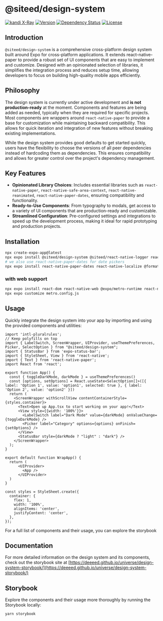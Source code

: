 # @siteed/design-system
[![kandi X-Ray](https://kandi.openweaver.com/badges/xray.svg)](https://kandi.openweaver.com/typescript/siteed/design-system)
[![Version](https://img.shields.io/npm/v/@siteed/design-system.svg)](https://www.npmjs.com/package/@siteed/design-system)
[![Dependency Status](https://img.shields.io/npm/dt/@siteed/design-system.svg)](https://www.npmjs.com/package/@siteed/design-system)
[![License](https://img.shields.io/npm/l/@siteed/design-system.svg)](https://www.npmjs.com/package/@siteed/design-system)


## Introduction

`@siteed/design-system` is a comprehensive cross-platform design system built around Expo for cross-platform applications. It extends react-native-paper to provide a robust set of UI components that are easy to implement and customize. Designed with an opinionated selection of libraries, it simplifies the integration process and reduces setup time, allowing developers to focus on building high-quality mobile apps efficiently.

## Philosophy

The design system is currently under active development and **is not production-ready** at the moment. Components and features are being added as needed, typically when they are required for specific projects. Most components are wrappers around `react-native-paper` to provide a base for customization while maintaining backward compatibility. This allows for quick iteration and integration of new features without breaking existing implementations.

While the design system provides good defaults to get started quickly, users have the flexibility to choose the versions of all peer dependencies instead of hardcoding them as dependencies. This ensures compatibility and allows for greater control over the project's dependency management.

## Key Features

- **Opinionated Library Choices**: Includes essential libraries such as `react-native-paper`, `react-native-safe-area-context`, `react-native-reanimated`, `react-native-paper-dates`, ensuring compatibility and functionality.
- **Ready-to-Use Components**: From typography to modals, get access to a variety of UI components that are production-ready and customizable.
- **Streamlined Configuration**: Pre-configured settings and integrations to speed up the development process, making it ideal for rapid prototyping and production projects.

## Installation
```bash
npx create-expo-app@latest
npx expo install @siteed/design-system @siteed/react-native-logger react-native-paper react-native-safe-area-context @gorhom/bottom-sheet@5.0.0-alpha.11 react-native-gesture-handler @expo/vector-icons expo-localization react-native-reanimated react-native-screens react-native-vector-icons @react-navigation/native @react-native-community/slider
# we also use react-native-paper-dates for date pickers
npx expo install react-native-paper-dates react-native-localize @formatjs/intl-pluralrules @formatjs/intl-getcanonicallocales @formatjs/intl-listformat @formatjs/intl-displaynames @formatjs/intl-locale @formatjs/intl-datetimeformat @formatjs/intl-numberformat @formatjs/intl-relativetimeformat 
```

### with web support
```bash
npx expo install react-dom react-native-web @expo/metro-runtime react-native-web
npx expo customize metro.config.js
```

## Usage

Quickly integrate the design system into your app by importing and using the provided components and utilities:

```tsx
import 'intl-pluralrules';
// Keep polyfills on top
import { LabelSwitch, ScreenWrapper, UIProvider, useThemePreferences, Picker, SelectOption } from "@siteed/design-system";
import { StatusBar } from 'expo-status-bar';
import { StyleSheet, View } from 'react-native';
import { Text } from 'react-native-paper';
import React from 'react';

export function App() {
  const { toggleDarkMode, darkMode } = useThemePreferences()
  const [options, setOptions] = React.useState<SelectOption[]>([{ label: 'Option 1', value: 'option1', selected: true }, { label: 'Option 2', value: 'option2' }])
  return (
    <ScreenWrapper withScrollView contentContainerStyle={styles.container}>
      <Text>Open up App.tsx to start working on your app!</Text>
      <View style={{width: '100%'}}>
        <LabelSwitch label="Dark Mode" value={darkMode} onValueChange={toggleDarkMode} />
        <Picker label="Category" options={options} onFinish={setOptions} />
      </View>
      <StatusBar style={darkMode ? "light" : "dark"} />
    </ScreenWrapper>
  );
}

export default function WrapApp() {
  return (
      <UIProvider>
        <App />
      </UIProvider>
  )
}

const styles = StyleSheet.create({
  container: {
    flex: 1,
    width: '100%',
    alignItems: 'center',
    justifyContent: 'center',
  },
});
```

For a full list of components and their usage, you can explore the storybook

## Documentation

For more detailed information on the design system and its components, check out the storybook site at [https://deeeed.github.io/universe/design-system-storybook/](https://deeeed.github.io/universe/design-system-storybook/)


## Storybook

Explore the components and their usage more thoroughly by running the Storybook locally:


```bash
yarn storybook
```

